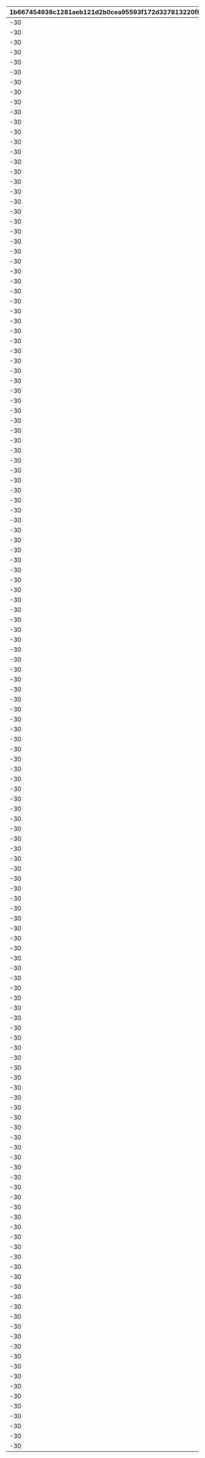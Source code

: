 |1b667454938c1281aeb121d2b0cea95593f172d327813220fbaf71c685be2514|22f986a190dc1060df04b26aeeacee4218599b670fc936e667f24fe8fed4f804|a6e77ae76423db4d4a855dbd27b644dc6c01224d2fdc975ea854ca9e8c27ecf2|22706a6af0a84d5c0c9239ae9b5a166fea120a07eeefc79f5f6945895cb875db|7d49185eccb08b1ceffc279fe04d505e0e3ad4a2753a3dacba62bb4a6a6bfb95|321a103f879adffcb06a9aae9a546fa7ccfd7e81d35eeea8266e4a2962f40583|79f2a926d436069f947cf01b915b667fbf44654f853f941e7e2dd9ff467a2584|97939ba94ca07e2ba2546a9b46c931c272b9820334da4ca1789f2777acbee52f|0e6acceaa90898b19bcfbc5718af818f41e6824e3c3f6f7a1635d01bec8ca780|f22d80ae7d9bad62425fbc9dd97ff6bffdbc9631fa69a31155af7a7b22fa7a84|dc58db542c42e5acd075142ddeb99f93b8b0b57a8331b4688787a4fa0002043c|cc0df06376b08134e4de2b061b4c605aaf4c3cd8d11520d4cd4e2821c0be0da5|96ffd7c809bf53a09309e02c427d6d686dd436f434b6554b3ae695808338f59f|9b740bca6758afc2070c158a13840b7ddf3ce7981780d4f81b3fd6cef878b856|17e8d5fa16febe87ec60fc0eebd5242ecf6da1c9229025807d35a0aba52da9a1|
| --- | --- | --- | --- | --- | --- | --- | --- | --- | --- | --- | --- | --- | --- | --- |
|-30|0|1|0|0|bgm_MC170|100198|0|-30|bgm_MC170|100198|92407110|94002|0|1.3|
|-30|0|1|0|0|bgm_MC170|100198|0|-30|bgm_MC170|100198|92407120|94002|0|1.3|
|-30|0|1|0|0|bgm_MC170|100198|0|-30|bgm_MC170|100198|92407130|94002|0|1.3|
|-30|0|1|0|0|bgm_MC170|100198|0|-30|bgm_MC170|100198|92407140|94002|0|1.3|
|-30|0|2|0|0|bgm_MC170|100198|0|20|bgm_MC170|100198|92407210|94002|0|1.45|
|-30|0|2|0|0|bgm_MC170|100198|0|20|bgm_MC170|100198|92407220|94002|0|1.45|
|-30|0|2|0|0|bgm_MC170|100198|0|20|bgm_MC170|100198|92407230|94002|0|1.45|
|-30|0|2|0|0|bgm_MC170|100198|0|20|bgm_MC170|100198|92407240|94002|0|1.45|
|-30|0|3|0|0|bgm_MC170|100198|0|-30|bgm_MC170|100198|92407310|94002|0|1.4|
|-30|0|3|0|0|bgm_MC170|100198|0|-30|bgm_MC170|100198|92407320|94002|0|1.4|
|-30|0|3|0|0|bgm_MC170|100198|0|-30|bgm_MC170|100198|92407330|94002|0|1.4|
|-30|0|3|0|0|bgm_MC170|100198|0|-30|bgm_MC170|100198|92407340|94002|0|1.4|
|-30|0|1|0|0|bgm_MC170|101822|0|-30|bgm_MC170|101822|92408110|94002|0|0.9|
|-30|0|1|0|0|bgm_MC170|101822|0|-30|bgm_MC170|101822|92408120|94002|0|0.9|
|-30|0|1|0|0|bgm_MC170|101822|0|-30|bgm_MC170|101822|92408130|94002|0|0.9|
|-30|0|1|0|0|bgm_MC170|101822|0|-30|bgm_MC170|101822|92408140|94002|0|0.9|
|-30|0|2|0|0|bgm_MC170|101822|0|20|bgm_MC170|101822|92408210|94002|0|1|
|-30|0|2|0|0|bgm_MC170|101822|0|20|bgm_MC170|101822|92408220|94002|0|1|
|-30|0|2|0|0|bgm_MC170|101822|0|20|bgm_MC170|101822|92408230|94002|0|1|
|-30|0|2|0|0|bgm_MC170|101822|0|20|bgm_MC170|101822|92408240|94002|0|1|
|-30|0|3|0|0|bgm_MC170|101822|0|0|bgm_MC170|101822|92408310|94002|0|0.9|
|-30|0|3|0|0|bgm_MC170|101822|0|0|bgm_MC170|101822|92408320|94002|0|0.9|
|-30|0|3|0|0|bgm_MC170|101822|0|0|bgm_MC170|101822|92408330|94002|0|0.9|
|-30|0|3|0|0|bgm_MC170|101822|0|0|bgm_MC170|101822|92408340|94002|0|0.9|
|-30|0|1|-50|0|bgm_MC170|101191|0|-30|bgm_MC170|101191|92409110|94002|0|1.25|
|-30|0|1|-50|0|bgm_MC170|101191|0|-30|bgm_MC170|101191|92409120|94002|0|1.25|
|-30|0|1|-50|0|bgm_MC170|101191|0|-30|bgm_MC170|101191|92409130|94002|0|1.25|
|-30|0|1|-50|0|bgm_MC170|101191|0|-30|bgm_MC170|101191|92409140|94002|0|1.25|
|-30|0|2|0|0|bgm_MC170|101191|0|20|bgm_MC170|101191|92409210|94002|0|1|
|-30|0|2|0|0|bgm_MC170|101191|0|20|bgm_MC170|101191|92409220|94002|0|1|
|-30|0|2|0|0|bgm_MC170|101191|0|20|bgm_MC170|101191|92409230|94002|0|1|
|-30|0|2|0|0|bgm_MC170|101191|0|20|bgm_MC170|101191|92409240|94002|0|1|
|-30|0|3|-50|0|bgm_MC170|101191|0|-30|bgm_MC170|101191|92409310|94002|0|1.25|
|-30|0|3|-50|0|bgm_MC170|101191|0|-30|bgm_MC170|101191|92409320|94002|0|1.25|
|-30|0|3|-50|0|bgm_MC170|101191|0|-30|bgm_MC170|101191|92409330|94002|0|1.25|
|-30|0|3|-50|0|bgm_MC170|101191|0|-30|bgm_MC170|101191|92409340|94002|0|1.25|
|-30|0|1|0|0|bgm_MC170|103013|0|-30|bgm_MC170|103013|92410110|94002|0|1.3|
|-30|0|1|0|0|bgm_MC170|103013|0|-30|bgm_MC170|103013|92410120|94002|0|1.3|
|-30|0|1|0|0|bgm_MC170|103013|0|-30|bgm_MC170|103013|92410130|94002|0|1.3|
|-30|0|1|0|0|bgm_MC170|103013|0|-30|bgm_MC170|103013|92410140|94002|0|1.3|
|-30|0|2|0|0|bgm_MC170|103013|0|20|bgm_MC170|103013|92410210|94002|0|1.45|
|-30|0|2|0|0|bgm_MC170|103013|0|20|bgm_MC170|103013|92410220|94002|0|1.45|
|-30|0|2|0|0|bgm_MC170|103013|0|20|bgm_MC170|103013|92410230|94002|0|1.45|
|-30|0|2|0|0|bgm_MC170|103013|0|20|bgm_MC170|103013|92410240|94002|0|1.45|
|-30|0|3|0|0|bgm_MC170|103013|0|-30|bgm_MC170|103013|92410310|94002|0|1.4|
|-30|0|3|0|0|bgm_MC170|103013|0|-30|bgm_MC170|103013|92410320|94002|0|1.4|
|-30|0|3|0|0|bgm_MC170|103013|0|-30|bgm_MC170|103013|92410330|94002|0|1.4|
|-30|0|3|0|0|bgm_MC170|103013|0|-30|bgm_MC170|103013|92410340|94002|0|1.4|
|-30|0|1|40|0|bgm_MC170|100198|0|-30|bgm_MC170|100198|92411110|94002|0|1|
|-30|0|1|40|0|bgm_MC170|100198|0|-30|bgm_MC170|100198|92411120|94002|0|1|
|-30|0|1|40|0|bgm_MC170|100198|0|-30|bgm_MC170|100198|92411130|94002|0|1|
|-30|0|1|40|0|bgm_MC170|100198|0|-30|bgm_MC170|100198|92411140|94002|0|1|
|-30|0|2|140|0|bgm_MC170|100198|0|-90|bgm_MC170|100198|92411210|94002|0|1.45|
|-30|0|2|140|0|bgm_MC170|100198|0|-90|bgm_MC170|100198|92411220|94002|0|1.45|
|-30|0|2|140|0|bgm_MC170|100198|0|-90|bgm_MC170|100198|92411230|94002|0|1.45|
|-30|0|2|140|0|bgm_MC170|100198|0|-90|bgm_MC170|100198|92411240|94002|0|1.45|
|-30|0|3|40|0|bgm_MC170|100198|0|-30|bgm_MC170|100198|92411310|94002|0|1.1|
|-30|0|3|40|0|bgm_MC170|100198|0|-30|bgm_MC170|100198|92411320|94002|0|1.1|
|-30|0|3|40|0|bgm_MC170|100198|0|-30|bgm_MC170|100198|92411330|94002|0|1.1|
|-30|0|3|40|0|bgm_MC170|100198|0|-30|bgm_MC170|100198|92411340|94002|0|1.1|
|-30|0|1|210|0|bgm_MC170|101621|0|-210|bgm_MC170|101621|92412110|94002|0|1|
|-30|0|1|210|0|bgm_MC170|101621|0|-210|bgm_MC170|101621|92412120|94002|0|1|
|-30|0|1|210|0|bgm_MC170|101621|0|-210|bgm_MC170|101621|92412130|94002|0|1|
|-30|0|1|210|0|bgm_MC170|101621|0|-210|bgm_MC170|101621|92412140|94002|0|1|
|-30|0|2|140|0|bgm_MC170|101621|0|-90|bgm_MC170|101621|92412210|94002|0|1.45|
|-30|0|2|140|0|bgm_MC170|101621|0|-90|bgm_MC170|101621|92412220|94002|0|1.45|
|-30|0|2|140|0|bgm_MC170|101621|0|-90|bgm_MC170|101621|92412230|94002|0|1.45|
|-30|0|2|140|0|bgm_MC170|101621|0|-90|bgm_MC170|101621|92412240|94002|0|1.45|
|-30|0|3|180|0|bgm_MC170|101621|0|-30|bgm_MC170|101621|92412310|94002|0|1.1|
|-30|0|3|180|0|bgm_MC170|101621|0|-30|bgm_MC170|101621|92412320|94002|0|1.1|
|-30|0|3|180|0|bgm_MC170|101621|0|-30|bgm_MC170|101621|92412330|94002|0|1.1|
|-30|0|3|180|0|bgm_MC170|101621|0|-30|bgm_MC170|101621|92412340|94002|0|1.1|
|-30|0|1|60|0|bgm_MC170|101822|0|-60|bgm_MC170|101822|92414110|94002|0|1.4|
|-30|0|1|60|0|bgm_MC170|101822|0|-60|bgm_MC170|101822|92414120|94002|0|1.4|
|-30|0|1|60|0|bgm_MC170|101822|0|-60|bgm_MC170|101822|92414130|94002|0|1.4|
|-30|0|1|60|0|bgm_MC170|101822|0|-60|bgm_MC170|101822|92414140|94002|0|1.4|
|-30|0|2|150|0|bgm_MC170|101822|0|-330|bgm_MC170|101822|92414210|94002|0|1|
|-30|0|2|150|0|bgm_MC170|101822|0|-330|bgm_MC170|101822|92414220|94002|0|1|
|-30|0|2|150|0|bgm_MC170|101822|0|-330|bgm_MC170|101822|92414230|94002|0|1|
|-30|0|2|150|0|bgm_MC170|101822|0|-330|bgm_MC170|101822|92414240|94002|0|1|
|-30|0|3|100|0|bgm_MC170|101822|0|0|bgm_MC170|101822|92414310|94002|0|1.2|
|-30|0|3|100|0|bgm_MC170|101822|0|0|bgm_MC170|101822|92414320|94002|0|1.2|
|-30|0|3|100|0|bgm_MC170|101822|0|0|bgm_MC170|101822|92414330|94002|0|1.2|
|-30|0|3|100|0|bgm_MC170|101822|0|0|bgm_MC170|101822|92414340|94002|0|1.2|
|-30|0|1|30|0|bgm_MC170|101623|0|0|bgm_MC170|101623|92415110|94002|0|2.4|
|-30|0|1|30|0|bgm_MC170|101623|0|0|bgm_MC170|101623|92415120|94002|0|2.4|
|-30|0|1|30|0|bgm_MC170|101623|0|0|bgm_MC170|101623|92415130|94002|0|2.4|
|-30|0|1|30|0|bgm_MC170|101623|0|0|bgm_MC170|101623|92415140|94002|0|2.4|
|-30|0|2|150|0|bgm_MC170|101623|0|-270|bgm_MC170|101623|92415210|94002|0|1.1|
|-30|0|2|150|0|bgm_MC170|101623|0|-270|bgm_MC170|101623|92415220|94002|0|1.1|
|-30|0|2|150|0|bgm_MC170|101623|0|-270|bgm_MC170|101623|92415230|94002|0|1.1|
|-30|0|2|150|0|bgm_MC170|101623|0|-270|bgm_MC170|101623|92415240|94002|0|1.1|
|-30|0|3|250|0|bgm_MC170|101623|0|-400|bgm_MC170|101623|92415310|94002|0|1.2|
|-30|0|3|250|0|bgm_MC170|101623|0|-400|bgm_MC170|101623|92415320|94002|0|1.2|
|-30|0|3|250|0|bgm_MC170|101623|0|-400|bgm_MC170|101623|92415330|94002|0|1.2|
|-30|0|3|250|0|bgm_MC170|101623|0|-400|bgm_MC170|101623|92415340|94002|0|1.2|
|-30|0|1|150|0|bgm_MC170|103013|0|-120|bgm_MC170|103013|92416110|94002|0|1.3|
|-30|0|1|150|0|bgm_MC170|103013|0|-120|bgm_MC170|103013|92416120|94002|0|1.3|
|-30|0|1|150|0|bgm_MC170|103013|0|-120|bgm_MC170|103013|92416130|94002|0|1.3|
|-30|0|1|150|0|bgm_MC170|103013|0|-120|bgm_MC170|103013|92416140|94002|0|1.3|
|-30|0|2|140|0|bgm_MC170|103013|0|-90|bgm_MC170|103013|92416210|94002|0|1.5|
|-30|0|2|140|0|bgm_MC170|103013|0|-90|bgm_MC170|103013|92416220|94002|0|1.5|
|-30|0|2|140|0|bgm_MC170|103013|0|-90|bgm_MC170|103013|92416230|94002|0|1.5|
|-30|0|2|140|0|bgm_MC170|103013|0|-90|bgm_MC170|103013|92416240|94002|0|1.5|
|-30|0|3|140|0|bgm_MC170|103013|0|-450|bgm_MC170|103013|92416310|94002|0|1.25|
|-30|0|3|140|0|bgm_MC170|103013|0|-450|bgm_MC170|103013|92416320|94002|0|1.25|
|-30|0|3|140|0|bgm_MC170|103013|0|-450|bgm_MC170|103013|92416330|94002|0|1.25|
|-30|0|3|140|0|bgm_MC170|103013|0|-450|bgm_MC170|103013|92416340|94002|0|1.25|
|-30|0|1|0|0|bgm_MC170|101191|0|-30|bgm_MC170|101191|92417110|94002|0|0.95|
|-30|0|1|0|0|bgm_MC170|101191|0|-30|bgm_MC170|101191|92417120|94002|0|0.95|
|-30|0|1|0|0|bgm_MC170|101191|0|-30|bgm_MC170|101191|92417130|94002|0|0.95|
|-30|0|1|0|0|bgm_MC170|101191|0|-30|bgm_MC170|101191|92417140|94002|0|0.95|
|-30|0|2|140|0|bgm_MC170|101191|0|-60|bgm_MC170|101191|92417210|94002|0|1.6|
|-30|0|2|140|0|bgm_MC170|101191|0|-60|bgm_MC170|101191|92417220|94002|0|1.6|
|-30|0|2|140|0|bgm_MC170|101191|0|-60|bgm_MC170|101191|92417230|94002|0|1.6|
|-30|0|2|140|0|bgm_MC170|101191|0|-60|bgm_MC170|101191|92417240|94002|0|1.6|
|-30|0|3|80|0|bgm_MC170|101191|0|-60|bgm_MC170|101191|92417310|94002|0|1.35|
|-30|0|3|80|0|bgm_MC170|101191|0|-60|bgm_MC170|101191|92417320|94002|0|1.35|
|-30|0|3|80|0|bgm_MC170|101191|0|-60|bgm_MC170|101191|92417330|94002|0|1.35|
|-30|0|3|80|0|bgm_MC170|101191|0|-60|bgm_MC170|101191|92417340|94002|0|1.35|
|-30|0|1|140|0|bgm_MC170|100198|0|0|bgm_MC170|100198|92418110|94002|0|1.15|
|-30|0|1|140|0|bgm_MC170|100198|0|0|bgm_MC170|100198|92418120|94002|0|1.15|
|-30|0|1|140|0|bgm_MC170|100198|0|0|bgm_MC170|100198|92418130|94002|0|1.15|
|-30|0|1|140|0|bgm_MC170|100198|0|0|bgm_MC170|100198|92418140|94002|0|1.15|
|-30|0|2|140|0|bgm_MC170|100198|0|-60|bgm_MC170|100198|92418210|94002|0|1.6|
|-30|0|2|140|0|bgm_MC170|100198|0|-60|bgm_MC170|100198|92418220|94002|0|1.6|
|-30|0|2|140|0|bgm_MC170|100198|0|-60|bgm_MC170|100198|92418230|94002|0|1.6|
|-30|0|2|140|0|bgm_MC170|100198|0|-60|bgm_MC170|100198|92418240|94002|0|1.6|
|-30|0|3|50|0|bgm_MC170|100198|0|-60|bgm_MC170|100198|92418310|94002|0|1.2|
|-30|0|3|50|0|bgm_MC170|100198|0|-60|bgm_MC170|100198|92418320|94002|0|1.2|
|-30|0|3|50|0|bgm_MC170|100198|0|-60|bgm_MC170|100198|92418330|94002|0|1.2|
|-30|0|3|50|0|bgm_MC170|100198|0|-60|bgm_MC170|100198|92418340|94002|0|1.2|
|-30|0|1|90|0|bgm_MC170|101191|0|-210|bgm_MC170|101191|92501110|94002|0|1|
|-30|0|1|90|0|bgm_MC170|101191|0|-210|bgm_MC170|101191|92501120|94002|0|1|
|-30|0|1|90|0|bgm_MC170|101191|0|-210|bgm_MC170|101191|92501130|94002|0|1|
|-30|0|1|90|0|bgm_MC170|101191|0|-210|bgm_MC170|101191|92501140|94002|0|1|
|-30|0|2|210|0|bgm_MC170|101191|0|-240|bgm_MC170|101191|92501210|94002|0|1|
|-30|0|2|210|0|bgm_MC170|101191|0|-240|bgm_MC170|101191|92501220|94002|0|1|
|-30|0|2|210|0|bgm_MC170|101191|0|-240|bgm_MC170|101191|92501230|94002|0|1|
|-30|0|2|210|0|bgm_MC170|101191|0|-240|bgm_MC170|101191|92501240|94002|0|1|
|-30|0|3|250|0|bgm_MC170|101191|0|-90|bgm_MC170|101191|92501310|94002|0|1.1|
|-30|0|3|250|0|bgm_MC170|101191|0|-90|bgm_MC170|101191|92501320|94002|0|1.1|
|-30|0|3|250|0|bgm_MC170|101191|0|-90|bgm_MC170|101191|92501330|94002|0|1.1|
|-30|0|3|250|0|bgm_MC170|101191|0|-90|bgm_MC170|101191|92501340|94002|0|1.1|